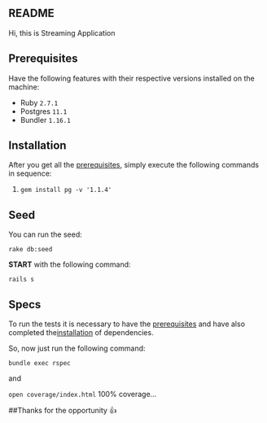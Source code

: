 ## README

Hi, this is Streaming Application

## Prerequisites

Have the following features with their respective versions installed on the machine:

- Ruby `2.7.1`
- Postgres `11.1`
- Bundler `1.16.1`

## Installation

After you get all the [prerequisites](#prerequisites), simply execute the following commands in sequence:

1. `gem install pg -v '1.1.4'`

## Seed

You can run the seed:

`rake db:seed`

**START** with the following command:

`rails s`

## Specs

To run the tests it is necessary to have the [prerequisites](#prerequisites) and have also completed the[installation](#installation) of dependencies.

So, now just run the following command:

`bundle exec rspec`

and

`open coverage/index.html` 100% coverage...

##Thanks for the opportunity :+1:
